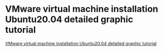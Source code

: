 # VMware virtual machine installation Ubuntu20.04 detailed graphic tutorial
[VMware virtual machine installation Ubuntu20.04 detailed graphic tutorial](https://aiwithcloud.com/2022/09/19/vmware_virtual_machine_installation_ubuntu20-04_detailed_graphic_tutorial/)